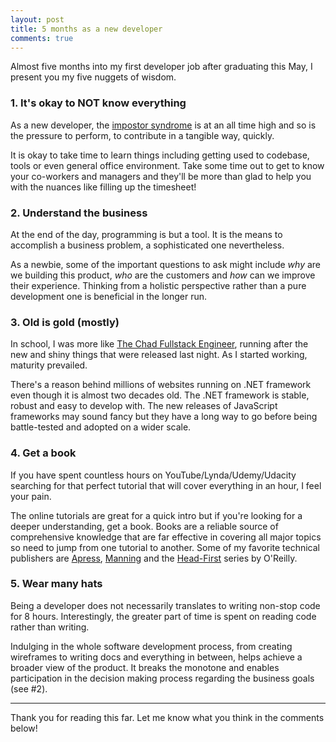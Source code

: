 ```yaml
---
layout: post
title: 5 months as a new developer
comments: true
---
```


Almost five months into my first developer job after graduating this May, I present you my five nuggets of wisdom.  

### **1. It's okay to NOT know everything**

As a new developer, the [impostor syndrome](https://en.wikipedia.org/wiki/Impostor_syndrome) is at an all time high and so is the pressure to perform, to contribute in a tangible way, quickly. 

It is okay to take time to learn things including getting used to codebase, tools or even general office environment. Take some time out to get to know your co-workers and managers and they'll be more than glad to help you with the nuances like filling up the timesheet!

### **2. Understand the business**

At the end of the day, programming is but a tool. It is the means to accomplish a business problem, a sophisticated one nevertheless. 

As a newbie, some of the important questions to ask might include *why* are we building this product, *who* are the customers and *how* can we improve their experience. Thinking from a holistic perspective rather than a pure development one is beneficial in the longer run.

### **3. Old is gold (mostly)**

In school, I was more like [The Chad Fullstack Engineer](https://i.redd.it/nnpuzckhlnlz.png), running after the new and shiny things that were released last night. As I started working, maturity prevailed. 

There's a reason behind millions of websites running on .NET framework even though it is almost two decades old. The .NET framework is stable, robust and easy to develop with. The new releases of JavaScript frameworks may sound fancy but they have a long way to go before being battle-tested and adopted on a wider scale. 

### **4. Get a book**

If you have spent countless hours on YouTube/Lynda/Udemy/Udacity searching for that perfect tutorial that will cover everything in an hour, I feel your pain. 

The online tutorials are great for a quick intro but if you're looking for a deeper understanding, get a book. Books are a reliable source of comprehensive knowledge that are far effective in covering all major topics so need to jump from one tutorial to another. Some of my favorite technical publishers are [Apress](http://www.apress.com/us/), [Manning](https://www.manning.com/) and the [Head-First](http://headfirstlabs.com/) series by O'Reilly.

### **5. Wear many hats**

Being a developer does not necessarily translates to writing non-stop code for 8 hours. Interestingly, the greater part of time is spent on reading code rather than writing.

Indulging in the whole software development process, from creating wireframes to writing docs and everything in between, helps achieve a broader view of the product. It breaks the monotone and enables participation in the decision making process regarding the business goals (see #2).

********

Thank you for reading this far. Let me know what you think in the comments below!